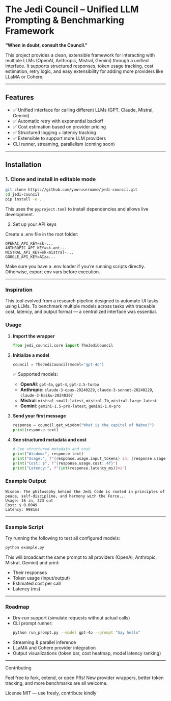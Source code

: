 # The Jedi Council – Unified LLM Prompting & Benchmarking Framework

**“When in doubt, consult the Council.”**

This project provides a clean, extensible framework for interacting with multiple LLMs (OpenAI, Anthropic, Mistral, Gemini) through a unified interface. It supports structured responses, token usage tracking, cost estimation, retry logic, and easy extensibility for adding more providers like LLaMA or Cohere.

---

## Features

- ✅ Unified interface for calling different LLMs (GPT, Claude, Mistral, Gemini)
- ✅ Automatic retry with exponential backoff
- ✅ Cost estimation based on provider pricing
- ✅ Structured logging + latency tracking
- ✅ Extensible to support more LLM providers
- CLI runner, streaming, parallelism (coming soon)

---

## Installation

### 1. Clone and install in editable mode

```bash
git clone https://github.com/yourusername/jedi-council.git
cd jedi-council
pip install -e .
```

This uses the `pyproject.toml` to install dependencies and allows live development.

2. Set up your API keys

Create a .env file in the root folder:

```.env
OPENAI_API_KEY=sk-...
ANTHROPIC_API_KEY=sk-ant-...
MISTRAL_API_KEY=sk-mistral-...
GOOGLE_API_KEY=AIza...
```
Make sure you have a .env loader if you’re running scripts directly. Otherwise, export env vars before execution.

---
### Inspiration

This tool evolved from a research pipeline designed to automate UI tasks using LLMs. To benchmark multiple models across tasks with traceable cost, latency, and output format — a centralized interface was essential.



### Usage

1. **Import the wrapper**
   ```python
   from jedi_council.core import TheJediCouncil
   ```

2. **Initialize a model**
   ```python
   council = TheJediCouncil(model="gpt-4o")
   ```

   ✅ Supported models:
   - **OpenAI**: `gpt-4o`, `gpt-4`, `gpt-3.5-turbo`
   - **Anthropic**: `claude-3-opus-20240229`, `claude-3-sonnet-20240229`, `claude-3-haiku-20240307`
   - **Mistral**: `mistral-small-latest`, `mistral-7b`, `mistral-large-latest`
   - **Gemini**: `gemini-1.5-pro-latest`, `gemini-1.0-pro`

3. **Send your first message**
   ```python
   response = council.get_wisdom("What is the capital of Naboo?")
   print(response.text) 
   ```

4. **See structured metadata and cost**
   ```python
   # See structured metadata and cost
   print("Wisdom:", response.text)
   print("Usage:", f"{response.usage.input_tokens} in, {response.usage.output_tokens} out")
   print("Cost: $", f"{response.usage.cost:.4f}")
   print("Latency:", f"{int(response.latency_ms)}ms") 
   ```

### Example Output

```
Wisdom: The philosophy behind the Jedi Code is rooted in principles of peace, self-discipline, and harmony with the Force...
Usage: 16 in, 323 out  
Cost: $ 0.0049  
Latency: 9981ms
```

---

### Example Script

Try running the following to test all configured models:

```bash
python example.py
```


This will broadcast the same prompt to all providers (OpenAI, Anthropic, Mistral, Gemini) and print:
- Their responses
- Token usage (input/output)
- Estimated cost per call
- Latency (ms)

---

### Roadmap

- Dry-run support (simulate requests without actual calls)
- CLI prompt runner:  
  ```bash
  python run_prompt.py --model gpt-4o --prompt "Say hello"
  ```
- Streaming & parallel inference
- LLaMA and Cohere provider integration
- Output visualizations (token bar, cost heatmap, model latency ranking)

---

Contributing

Feel free to fork, extend, or open PRs! New provider wrappers, better token tracking, and more benchmarks are all welcome.


License MIT — use freely, contribute kindly
